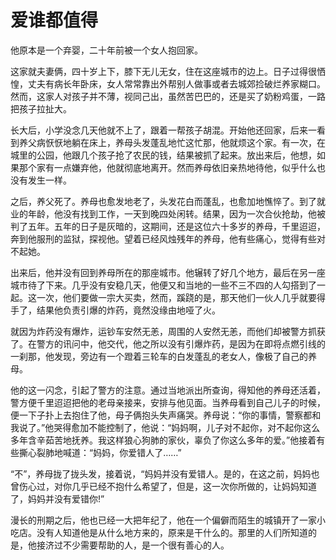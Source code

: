 # 爱谁都值得

他原本是一个弃婴，二十年前被一个女人抱回家。 

这家就夫妻俩，四十岁上下，膝下无儿无女，住在这座城市的边上。日子过得很恓惶，丈夫有病长年卧床，女人常常靠出外帮别人做事或者去城郊捡破烂养家糊口。然而，这家人对孩子并不薄，视同己出，虽然苦巴巴的，还是买了奶粉鸡蛋，一路把孩子拉扯大。 

长大后，小学没念几天他就不上了，跟着一帮孩子胡混。开始他还回家，后来一看到养父病恹恹地躺在床上，养母头发蓬乱地忙这忙那，他就烦这个家。有一次，在城里的公园，他跟几个孩子抢了农民的钱，结果被抓了起来。放出来后，他想，如果那个家有一点嫌弃他，他就彻底地离开。然而养母依旧亲热地待他，似乎什么也没有发生一样。 

之后，养父死了。养母也愈发地老了，头发花白而蓬乱，也愈加地憔悴了。到了就业的年龄，他没有找到工作，一天到晚四处闲转。结果，因为一次合伙抢劫，他被判了五年。五年的日子是灰暗的，这期间，还是这位六十多岁的养母，千里迢迢，奔到他服刑的监狱，探视他。望着已经风烛残年的养母，他有些痛心，觉得有些对不起她。 

出来后，他并没有回到养母所在的那座城市。他辗转了好几个地方，最后在另一座城市待了下来。几乎没有安稳几天，他便又和当地的一些不三不四的人勾搭到了一起。这一次，他们要做一宗大买卖，然而，蹊跷的是，那天他们一伙人几乎就要得手了，结果他负责引爆的炸药，竟然没缘由地哑了火。 

就因为炸药没有爆炸，运钞车安然无恙，周围的人安然无恙，而他们却被警方抓获了。在警方的讯问中，他交代，他之所以没有引爆炸药，是因为在即将点燃引线的一刹那，他发现，旁边有一个蹬着三轮车的白发蓬乱的老女人，像极了自己的养母。 

他的这一闪念，引起了警方的注意。通过当地派出所查询，得知他的养母还活着，警方便千里迢迢把他的老母亲接来，安排与他见面。当养母看到自己儿子的时候，便一下子扑上去抱住了他，母子俩抱头失声痛哭。养母说：“你的事情，警察都和我说了。”他哭得愈加不能控制了，他说：“妈妈啊，儿子对不起你，对不起你这么多年含辛茹苦地抚养。我这样狼心狗肺的家伙，辜负了你这么多年的爱。”他接着有些撕心裂肺地喊道：“妈妈，你爱错人了……” 

“不”，养母拢了拢头发，接着说，“妈妈并没有爱错人。是的，在这之前，妈妈也曾伤心过，对你几乎已经不抱什么希望了，但是，这一次你所做的，让妈妈知道了，妈妈并没有爱错你!” 

漫长的刑期之后，他也已经一大把年纪了，他在一个偏僻而陌生的城镇开了一家小吃店。没有人知道他是从什么地方来的，原来是干什么的。那里的人们所知道的是，他接济过不少需要帮助的人，是一个很有善心的人。
 